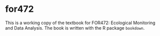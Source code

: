 # for472

This is a working copy of the textbook for FOR472: Ecological Monitoring and Data Analysis. The book is written with the R package `bookdown`.  
